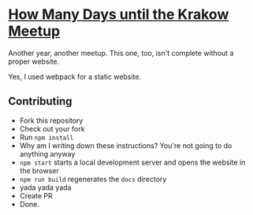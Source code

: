# [How Many Days until the Krakow Meetup](https://www.howmanydaysuntilthekrakowmeetup.com/)
Another year, another meetup. This one, too, isn't complete without a proper website.

Yes, I used webpack for a static website.

## Contributing

- Fork this repository
- Check out your fork
- Run `npm install`
- Why am I writing down these instructions? You're not going to do anything anyway
- `npm start` starts a local development server and opens the website in the browser
- `npm run build` regenerates the `docs` directory
- yada yada yada
- Create PR
- Done.